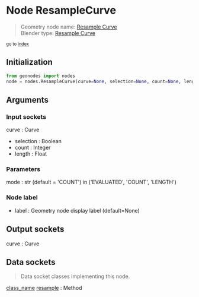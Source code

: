 
# Node ResampleCurve

> Geometry node name: [Resample Curve](https://docs.blender.org/manual/en/latest/modeling/geometry_nodes/material/resample_curve.html)<br>
  Blender type: [Resample Curve](https://docs.blender.org/api/current/bpy.types.GeometryNodeResampleCurve.html)
  
<sub>go to [index](/docs/index.md)</sub>

## Initialization

```python
from geonodes import nodes
node = nodes.ResampleCurve(curve=None, selection=None, count=None, length=None, mode='COUNT', label=None)
```



## Arguments


### Input sockets

curve : Curve
- selection : Boolean
- count : Integer
- length : Float

### Parameters

mode : str (default = 'COUNT') in ('EVALUATED', 'COUNT', 'LENGTH')

### Node label

- label : Geometry node display label (default=None)

## Output sockets

curve : Curve

## Data sockets

> Data socket classes implementing this node.
  
[class_name](docs/sockets/Curve.md) [resample](docs/sockets/Curve.md#resample) : Method

